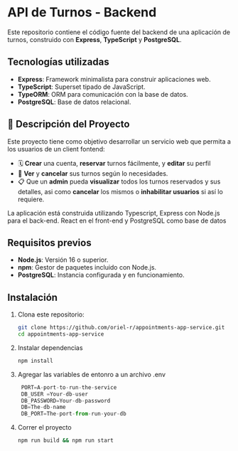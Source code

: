 # API de Turnos - Backend

Este repositorio contiene el código fuente del backend de una aplicación de turnos, construido con **Express**, **TypeScript** y **PostgreSQL**.

## Tecnologías utilizadas

- **Express**: Framework minimalista para construir aplicaciones web.
- **TypeScript**: Superset tipado de JavaScript.
- **TypeORM**: ORM para comunicación con la base de datos.
- **PostgreSQL**: Base de datos relacional.

## 📜 Descripción del Proyecto

Este proyecto tiene como objetivo desarrollar un servicio web que permita a los usuarios de un client fontend:

- 🗓️ **Crear** una cuenta, **reservar** turnos fácilmente, y **editar** su perfil
- 🔄 **Ver** y **cancelar** sus turnos según lo necesidades.
- 📋 Que un **admin** pueda **visualizar** todos los turnos reservados y sus detalles, asi como **cancelar** los mismos o **inhabilitar usuarios** si así lo requiere.

La aplicación está construida utilizando Typescript, Express con Node.js para el back-end. React en el front-end y PostgreSQL como base de datos
## Requisitos previos

- **Node.js**: Versión 16 o superior.
- **npm**: Gestor de paquetes incluido con Node.js.
- **PostgreSQL**: Instancia configurada y en funcionamiento.

## Instalación

1. Clona este repositorio:

   ```bash
   git clone https://github.com/oriel-r/appointments-app-service.git
   cd appointments-app-service

2. Instalar dependencias

    ```bash
    npm install

3. Agregar las variables  de entonro a un archivo .env

   ```javascript
    PORT=A-port-to-run-the-service
    DB_USER =Your-db-user
    DB_PASSWORD=Your-db-password
    DB=The-db-name
    DB_PORT=The-port-from-run-your-db

4. Correr el proyecto

    ```bash
    npm run build && npm run start 